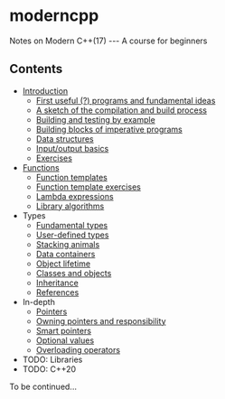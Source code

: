 # moderncpp
Notes on Modern C++(17) --- A course for beginners

## Contents

* [Introduction](docs/01_intro.md)
	* [First useful (?) programs and fundamental ideas](docs/02_first_programs.md)
	* [A sketch of the compilation and build process](docs/03_compilation_process.md)
	* [Building and testing by example](docs/04_build_and_test.md)
	* [Building blocks of imperative programs](docs/05_controlflow.md)
	* [Data structures](docs/06_data.md)
	* [Input/output basics](docs/07_io_basics.md)
	* [Exercises](docs/08_exercises.md)
* [Functions](docs/11_functions.md)
	* [Function templates](docs/12_function_templates.md)
	* [Function template exercises](docs/13_function_template_exercises.md)
	* [Lambda expressions](docs/14_lambdas.md)
	* [Library algorithms](docs/15_algorithms.md)
* Types
	* [Fundamental types](docs/21_fundamental_types.md)
	* [User-defined types](docs/22_userdefined_types.md)
	* [Stacking animals](docs/23_bremen_musicians.md)
	* [Data containers](docs/24_containers.md)
	* [Object lifetime](docs/25_creation_destruction.md)
	* [Classes and objects](docs/26_classes_objects.md)
	* [Inheritance](docs/27_inheritance.md)
	* [References](docs/28_references.md)	
* In-depth
	* [Pointers](docs/31_pointers.md)
	* [Owning pointers and responsibility](docs/32_property_obliges.md)
	* [Smart pointers](docs/33_smart_pointers.md)
	* [Optional values](docs/34_optional.md)
	* [Overloading operators](docs/35_overloading_operators.md)
* TODO: Libraries
* TODO: C++20

To be continued...
